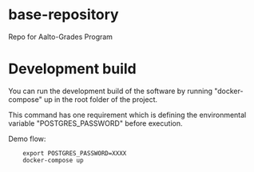 # base-repository
Repo for Aalto-Grades Program

# Development build

You can run the development build of the software by running "docker-compose" up in the root folder of the project.

This command has one requirement which is defining the environmental variable "POSTGRES_PASSWORD" before execution.

Demo flow:
```
    export POSTGRES_PASSWORD=XXXX
    docker-compose up
```
